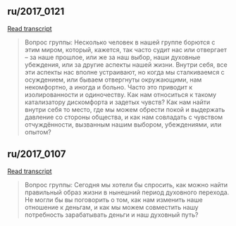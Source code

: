 ## ru/2017_0121


[Read transcript](ru/2017/2017_0121)

> Вопрос группы: Несколько человек в нашей группе борются с этим миром, который, кажется, так часто судит нас или отвергает – за наше прошлое, или же за наш выбор, наши духовные убеждения, или за другие аспекты нашей жизни. Внутри себя, все эти аспекты нас вполне устраивают, но когда мы сталкиваемся с осуждением, или бываем отвергнуты окружающими, нам некомфортно, а иногда и больно. Часто это приводит к изолированности и одиночеству. Как нам относиться к такому катализатору дискомфорта и задетых чувств? Как нам найти внутри себя то место, где мы можем обрести покой и выдержать давление со стороны общества, и как нам совладать с чувством отчуждённости, вызванным нашим выбором, убеждениями, или опытом?

[<i class="fas fa-file-pdf"></i>](http://llresearch.org/transcripts/issues/2017_russian/2017_0121.aspx) [<i class="fas fa-external-link-alt"></i>](http://llresearch.org/transcripts/issues/2017_russian/2017_0121.aspx)
 

## ru/2017_0107


[Read transcript](ru/2017/2017_0107)

> Вопрос группы: Сегодня мы хотели бы спросить, как можно найти правильный образ жизни в нынешний период духовного перехода. Не могли бы вы поговорить о том, как нам изменить наше отношение к деньгам, и как мы можем совместить нашу потребность зарабатывать деньги и наш духовный путь?

[<i class="fas fa-file-pdf"></i>](http://llresearch.org/transcripts/issues/2017_russian/2017_0107.aspx) [<i class="fas fa-external-link-alt"></i>](http://llresearch.org/transcripts/issues/2017_russian/2017_0107.aspx)
 